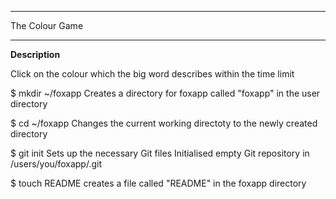 *********************************************************************

The Colour Game

*********************************************************************
<b>Description</b>

Click on the colour which the big word describes within the time limit



$ mkdir ~/foxapp
Creates a directory for foxapp called "foxapp" in the user directory

$ cd ~/foxapp
Changes the current working directoty to the newly created directory

$ git init
Sets up the necessary Git files
Initialised empty Git repository in /users/you/foxapp/.git

$ touch README
creates a file called "README" in the foxapp directory
